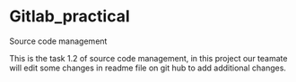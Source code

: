 # Gitlab_practical
Source code management


This is the task 1.2 of source code management, in this project our teamate will edit some changes in readme file on git hub to add additional changes.
